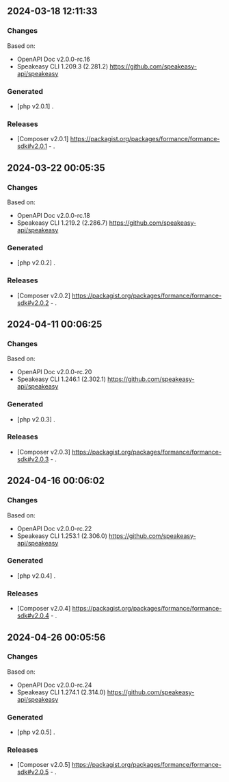 

## 2024-03-18 12:11:33
### Changes
Based on:
- OpenAPI Doc v2.0.0-rc.16 
- Speakeasy CLI 1.209.3 (2.281.2) https://github.com/speakeasy-api/speakeasy
### Generated
- [php v2.0.1] .
### Releases
- [Composer v2.0.1] https://packagist.org/packages/formance/formance-sdk#v2.0.1 - .

## 2024-03-22 00:05:35
### Changes
Based on:
- OpenAPI Doc v2.0.0-rc.18 
- Speakeasy CLI 1.219.2 (2.286.7) https://github.com/speakeasy-api/speakeasy
### Generated
- [php v2.0.2] .
### Releases
- [Composer v2.0.2] https://packagist.org/packages/formance/formance-sdk#v2.0.2 - .

## 2024-04-11 00:06:25
### Changes
Based on:
- OpenAPI Doc v2.0.0-rc.20 
- Speakeasy CLI 1.246.1 (2.302.1) https://github.com/speakeasy-api/speakeasy
### Generated
- [php v2.0.3] .
### Releases
- [Composer v2.0.3] https://packagist.org/packages/formance/formance-sdk#v2.0.3 - .

## 2024-04-16 00:06:02
### Changes
Based on:
- OpenAPI Doc v2.0.0-rc.22 
- Speakeasy CLI 1.253.1 (2.306.0) https://github.com/speakeasy-api/speakeasy
### Generated
- [php v2.0.4] .
### Releases
- [Composer v2.0.4] https://packagist.org/packages/formance/formance-sdk#v2.0.4 - .

## 2024-04-26 00:05:56
### Changes
Based on:
- OpenAPI Doc v2.0.0-rc.24 
- Speakeasy CLI 1.274.1 (2.314.0) https://github.com/speakeasy-api/speakeasy
### Generated
- [php v2.0.5] .
### Releases
- [Composer v2.0.5] https://packagist.org/packages/formance/formance-sdk#v2.0.5 - .